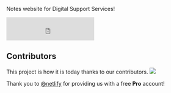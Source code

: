 Notes website for Digital Support Services!

<iframe src="https://status.notes.nayanpatel.net/embed-status/dark-md" width="230" height="61" 
                      frameBorder="0" scrolling="no" style="border: none;" ></iframe>


## Contributors

This project is how it is today thanks to our contributors. <a href="https://github.com/PatelN123/Digital-Support-Notes/graphs/contributors"><img src="https://opencollective.com/digital-support-notes/contributors.svg?width=890&button=false" /></a>


Thank you to [@netlify](https://github.com/netlify) for providing us with a free **Pro** account!
